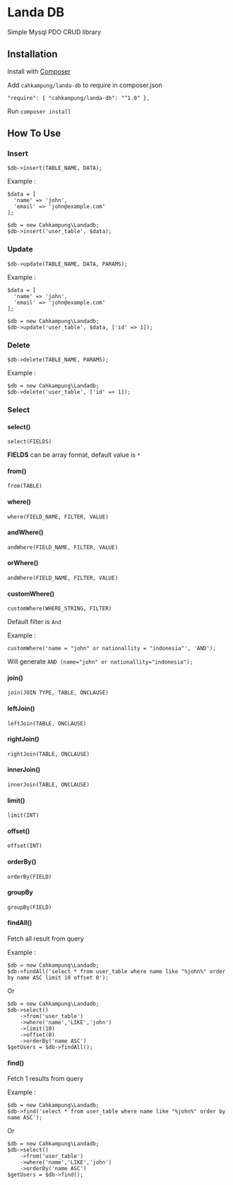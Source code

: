 # Landa DB

Simple Mysql PDO CRUD library

## Installation

Install with [Composer](http://getcomposer.org/)

Add `cahkampung/landa-db` to require in composer.json

`"require": { "cahkampung/landa-db": "^1.0" },`

Run `composer install`

## How To Use

### Insert

`$db->insert(TABLE_NAME, DATA);`

Example : 
```
$data = [
  'name' => 'john',
  'email' => 'john@example.com'
];

$db = new Cahkampung\Landadb;
$db->insert('user_table', $data);
```

### Update

`$db->update(TABLE_NAME, DATA, PARAMS);`

Example : 
```
$data = [
  'name' => 'john',
  'email' => 'john@example.com'
];

$db = new Cahkampung\Landadb;
$db->update('user_table', $data, ['id' => 1]);
```
### Delete

`$db->delete(TABLE_NAME, PARAMS);`

Example :
```
$db = new Cahkampung\Landadb;
$db->delete('user_table', ['id' => 1]);
```

### Select ###

#### select() ####

`select(FIELDS)`

**FIELDS** can be array format, default value is `*`

#### from() ####

`from(TABLE)`

#### where() ####

`where(FIELD_NAME, FILTER, VALUE)`

#### andWhere() ####

`andWhere(FIELD_NAME, FILTER, VALUE)`

#### orWhere() ####

`andWhere(FIELD_NAME, FILTER, VALUE)`

#### customWhere() ####

`customWhere(WHERE_STRING, FILTER)`

Default filter is `And` 

Example : 

`customWhere('name = "john" or nationallity = "indonesia"', 'AND');`

Will generate `AND (name="john" or nationallity="indonesia");`

#### join() ####

`join(JOIN TYPE, TABLE, ONCLAUSE)`

#### leftJoin() ####

`leftJoin(TABLE, ONCLAUSE)`

#### rightJoin() ####

`rightJoin(TABLE, ONCLAUSE)`

#### innerJoin() ####

`innerJoin(TABLE, ONCLAUSE)`

#### limit() ####

`limit(INT)`

#### offset() ####

`offset(INT)`

#### orderBy() ####

`orderBy(FIELD)`

#### groupBy ####

`groupBy(FIELD)`

#### findAll() ####

Fetch all result from query

Example :
```
$db = new Cahkampung\Landadb;
$db->findAll('select * from user_table where name like "%john%" order by name ASC limit 10 offset 0');
```
Or
```
$db = new Cahkampung\Landadb;
$db->select()
    ->from('user_table')
    ->where('name','LIKE','john')
    ->limit(10)
    ->offset(0)
    ->orderBy('name ASC')
$getUsers = $db->findAll();
```

#### find() ####

Fetch 1 results from query

Example :
```
$db = new Cahkampung\Landadb;
$db->find('select * from user_table where name like "%john%" order by name ASC');
```
Or 
```
$db = new Cahkampung\Landadb;
$db->select()
    ->from('user_table')
    ->where('name','LIKE','john')
    ->orderBy('name ASC')
$getUsers = $db->find();
```

